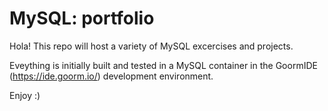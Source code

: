 # MySQL: portfolio

Hola! This repo will host a variety of MySQL excercises and projects. 

Eveything is initially built and tested in a MySQL container in the GoormIDE (https://ide.goorm.io/) development environment. 

Enjoy :)
